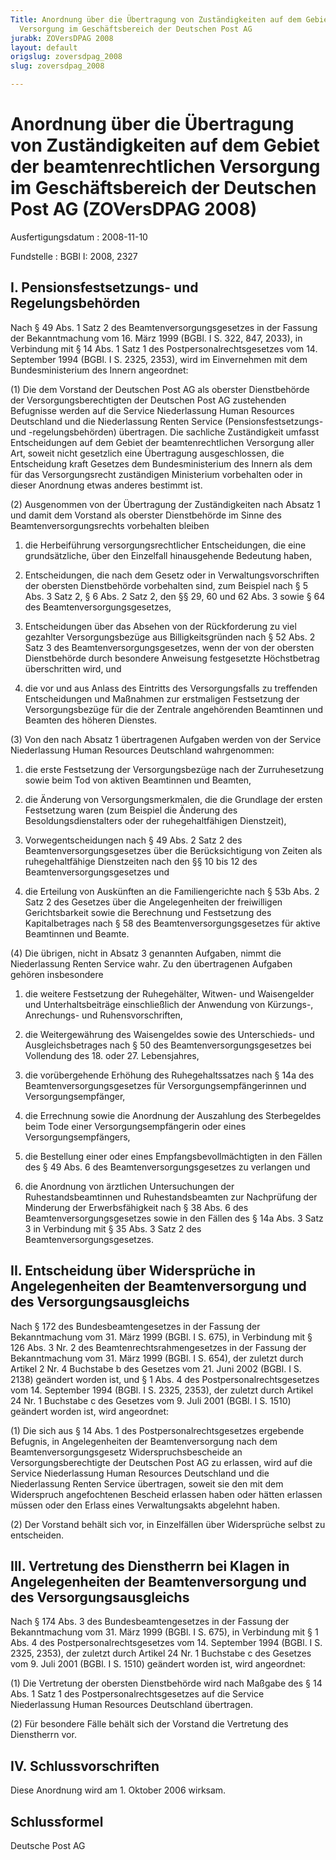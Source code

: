 ```yaml
---
Title: Anordnung über die Übertragung von Zuständigkeiten auf dem Gebiet der beamtenrechtlichen
  Versorgung im Geschäftsbereich der Deutschen Post AG
jurabk: ZOVersDPAG 2008
layout: default
origslug: zoversdpag_2008
slug: zoversdpag_2008

---
```


# Anordnung über die Übertragung von Zuständigkeiten auf dem Gebiet der beamtenrechtlichen Versorgung im Geschäftsbereich der Deutschen Post AG (ZOVersDPAG 2008)

Ausfertigungsdatum
:   2008-11-10

Fundstelle
:   BGBl I: 2008, 2327

## I. Pensionsfestsetzungs- und Regelungsbehörden

Nach § 49 Abs. 1 Satz 2 des Beamtenversorgungsgesetzes in der Fassung
der Bekanntmachung vom 16. März 1999 (BGBl. I S. 322, 847, 2033), in
Verbindung mit § 14 Abs. 1 Satz 1 des Postpersonalrechtsgesetzes vom
14\. September 1994 (BGBl. I S. 2325, 2353), wird im Einvernehmen mit
dem Bundesministerium des Innern angeordnet:

(1) Die dem Vorstand der Deutschen Post AG als oberster Dienstbehörde
der Versorgungsberechtigten der Deutschen Post AG zustehenden
Befugnisse werden auf die Service Niederlassung Human Resources
Deutschland und die Niederlassung Renten Service
(Pensionsfestsetzungs- und -regelungsbehörden) übertragen. Die
sachliche Zuständigkeit umfasst Entscheidungen auf dem Gebiet der
beamtenrechtlichen Versorgung aller Art, soweit nicht gesetzlich eine
Übertragung ausgeschlossen, die Entscheidung kraft Gesetzes dem
Bundesministerium des Innern als dem für das Versorgungsrecht
zuständigen Ministerium vorbehalten oder in dieser Anordnung etwas
anderes bestimmt ist.

(2) Ausgenommen von der Übertragung der Zuständigkeiten nach Absatz 1
und damit dem Vorstand als oberster Dienstbehörde im Sinne des
Beamtenversorgungsrechts vorbehalten bleiben

1.  die Herbeiführung versorgungsrechtlicher Entscheidungen, die eine
    grundsätzliche, über den Einzelfall hinausgehende Bedeutung haben,


2.  Entscheidungen, die nach dem Gesetz oder in Verwaltungsvorschriften
    der obersten Dienstbehörde vorbehalten sind, zum Beispiel nach § 5
    Abs. 3 Satz 2, § 6 Abs. 2 Satz 2, den §§ 29, 60 und 62 Abs. 3 sowie §
    64 des Beamtenversorgungsgesetzes,


3.  Entscheidungen über das Absehen von der Rückforderung zu viel
    gezahlter Versorgungsbezüge aus Billigkeitsgründen nach § 52 Abs. 2
    Satz 3 des Beamtenversorgungsgesetzes, wenn der von der obersten
    Dienstbehörde durch besondere Anweisung festgesetzte Höchstbetrag
    überschritten wird, und


4.  die vor und aus Anlass des Eintritts des Versorgungsfalls zu
    treffenden Entscheidungen und Maßnahmen zur erstmaligen Festsetzung
    der Versorgungsbezüge für die der Zentrale angehörenden Beamtinnen und
    Beamten des höheren Dienstes.




(3) Von den nach Absatz 1 übertragenen Aufgaben werden von der Service
Niederlassung Human Resources Deutschland wahrgenommen:

1.  die erste Festsetzung der Versorgungsbezüge nach der Zurruhesetzung
    sowie beim Tod von aktiven Beamtinnen und Beamten,


2.  die Änderung von Versorgungsmerkmalen, die die Grundlage der ersten
    Festsetzung waren (zum Beispiel die Änderung des
    Besoldungsdienstalters oder der ruhegehaltfähigen Dienstzeit),


3.  Vorwegentscheidungen nach § 49 Abs. 2 Satz 2 des
    Beamtenversorgungsgesetzes über die Berücksichtigung von Zeiten als
    ruhegehaltfähige Dienstzeiten nach den §§ 10 bis 12 des
    Beamtenversorgungsgesetzes und


4.  die Erteilung von Auskünften an die Familiengerichte nach § 53b Abs. 2
    Satz 2 des Gesetzes über die Angelegenheiten der freiwilligen
    Gerichtsbarkeit sowie die Berechnung und Festsetzung des
    Kapitalbetrages nach § 58 des Beamtenversorgungsgesetzes für aktive
    Beamtinnen und Beamte.




(4) Die übrigen, nicht in Absatz 3 genannten Aufgaben, nimmt die
Niederlassung Renten Service wahr. Zu den übertragenen Aufgaben
gehören insbesondere

1.  die weitere Festsetzung der Ruhegehälter, Witwen- und Waisengelder und
    Unterhaltsbeiträge einschließlich der Anwendung von Kürzungs-,
    Anrechungs- und Ruhensvorschriften,


2.  die Weitergewährung des Waisengeldes sowie des Unterschieds- und
    Ausgleichsbetrages nach § 50 des Beamtenversorgungsgesetzes bei
    Vollendung des 18. oder 27. Lebensjahres,


3.  die vorübergehende Erhöhung des Ruhegehaltssatzes nach § 14a des
    Beamtenversorgungsgesetzes für Versorgungsempfängerinnen und
    Versorgungsempfänger,


4.  die Errechnung sowie die Anordnung der Auszahlung des Sterbegeldes
    beim Tode einer Versorgungsempfängerin oder eines
    Versorgungsempfängers,


5.  die Bestellung einer oder eines Empfangsbevollmächtigten in den Fällen
    des § 49 Abs. 6 des Beamtenversorgungsgesetzes zu verlangen und


6.  die Anordnung von ärztlichen Untersuchungen der Ruhestandsbeamtinnen
    und Ruhestandsbeamten zur Nachprüfung der Minderung der
    Erwerbsfähigkeit nach § 38 Abs. 6 des Beamtenversorgungsgesetzes sowie
    in den Fällen des § 14a Abs. 3 Satz 3 in Verbindung mit § 35 Abs. 3
    Satz 2 des Beamtenversorgungsgesetzes.

## II. Entscheidung über Widersprüche in Angelegenheiten der Beamtenversorgung und des Versorgungsausgleichs

Nach § 172 des Bundesbeamtengesetzes in der Fassung der Bekanntmachung
vom 31. März 1999 (BGBl. I S. 675), in Verbindung mit § 126 Abs. 3 Nr.
2 des Beamtenrechtsrahmengesetzes in der Fassung der Bekanntmachung
vom 31. März 1999 (BGBl. I S. 654), der zuletzt durch Artikel 2 Nr. 4
Buchstabe b des Gesetzes vom 21. Juni 2002 (BGBl. I S. 2138) geändert
worden ist, und § 1 Abs. 4 des Postpersonalrechtsgesetzes vom 14.
September 1994 (BGBl. I S. 2325, 2353), der zuletzt durch Artikel 24
Nr. 1 Buchstabe c des Gesetzes vom 9. Juli 2001 (BGBl. I S. 1510)
geändert worden ist, wird angeordnet:

(1) Die sich aus § 14 Abs. 1 des Postpersonalrechtsgesetzes ergebende
Befugnis, in Angelegenheiten der Beamtenversorgung nach dem
Beamtenversorgungsgesetz Widerspruchsbescheide an
Versorgungsberechtigte der Deutschen Post AG zu erlassen, wird auf die
Service Niederlassung Human Resources Deutschland und die
Niederlassung Renten Service übertragen, soweit sie den mit dem
Widerspruch angefochtenen Bescheid erlassen haben oder hätten erlassen
müssen oder den Erlass eines Verwaltungsakts abgelehnt haben.

(2) Der Vorstand behält sich vor, in Einzelfällen über Widersprüche
selbst zu entscheiden.

## III. Vertretung des Dienstherrn bei Klagen in Angelegenheiten der Beamtenversorgung und des Versorgungsausgleichs

Nach § 174 Abs. 3 des Bundesbeamtengesetzes in der Fassung der
Bekanntmachung vom 31. März 1999 (BGBl. I S. 675), in Verbindung mit §
1 Abs. 4 des Postpersonalrechtsgesetzes vom 14. September 1994 (BGBl.
I S. 2325, 2353), der zuletzt durch Artikel 24 Nr. 1 Buchstabe c des
Gesetzes vom 9. Juli 2001 (BGBl. I S. 1510) geändert worden ist, wird
angeordnet:

(1) Die Vertretung der obersten Dienstbehörde wird nach Maßgabe des §
14 Abs. 1 Satz 1 des Postpersonalrechtsgesetzes auf die Service
Niederlassung Human Resources Deutschland übertragen.

(2) Für besondere Fälle behält sich der Vorstand die Vertretung des
Dienstherrn vor.

## IV. Schlussvorschriften

Diese Anordnung wird am 1. Oktober 2006 wirksam.

## Schlussformel

Deutsche Post AG

